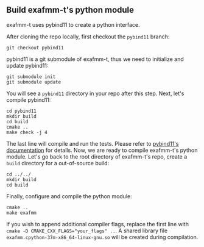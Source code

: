 ## Build exafmm-t's python module 

exafmm-t uses pybind11 to create a python interface.

After cloning the repo locally, first checkout the `pybind11` branch:

```shell
git checkout pybind11
```

pybind11 is a git submodule of exafmm-t, thus we need to initialize and update pybind11:

```shell
git submodule init
git submodule update
```

You will see a `pybind11` directory in your repo after this step. Next, let's compile pybind11:

```shell
cd pybind11
mkdir build
cd build
cmake ..
make check -j 4
```

The last line will compile and run the tests. Please refer to [pybind11's documentation](https://pybind11.readthedocs.io/en/stable/basics.html) for details.
Now, we are ready to compile exafmm-t's python module. Let's go back to the root directory of exafmm-t's repo, create a `build` directory for a out-of-source build:

```shell
cd ../../
mkdir build
cd build
```

Finally, configure and compile the python module:

```shell
cmake ..
make exafmm
```

If you wish to append additional compiler flags, replace the first line with `cmake -D CMAKE_CXX_FLAGS="your_flags" ..`.
A shared library file `exafmm.cpython-37m-x86_64-linux-gnu.so` will be created during compilation. 
